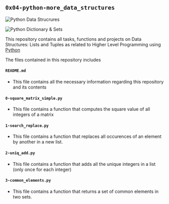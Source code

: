 ## `0x04-python-more_data_structures`

![Python Data Strucrures](https://camo.githubusercontent.com/9c906e213e929f5d30d1389399df196d36145c6438c30bb7baaf37134c5f233b/68747470733a2f2f63646e2e636f72706f7261746566696e616e6365696e737469747574652e636f6d2f6173736574732f707974686f6e2d646174612d737472756374757265732e706e67)

![Python Dictionary & Sets](https://miro.medium.com/max/800/1*uaHUYRo6iUoJlJBwib1ibA.png)


This repository contains all tasks, functions and projects on Data Structures: Lists and Tuples as related to Higher Level Programming using [Python](https://en.wikipedia.org/wiki/Python_(programming_language))

The files contained in this repository includes

#### `README.md`
  - This file contains all the necessary information regarding this repository and its contents

#### `0-square_matrix_simple.py`
  - This file contains a function that computes the square value of all integers of a matrix

#### `1-search_replace.py`
  - This file contains a function that replaces all occurences of an element by another in a new list.

#### `2-uniq_add.py`
  - This file contains a function that adds all the unique integers in a list (only once for each integer)

#### `3-common_elements.py`
  - This file contains a function that returns a set of common elements in two sets.

